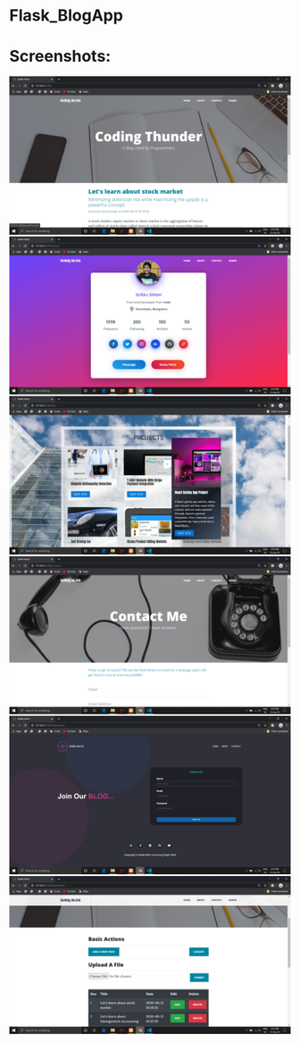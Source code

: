 # Flask_BlogApp

# Screenshots:

![](https://github.com/suraj038/Flask_BlogApp/blob/master/screenshots/Screenshot%20(202).png)
![](https://github.com/suraj038/Flask_BlogApp/blob/master/screenshots/Screenshot%20(203).png)
![](https://github.com/suraj038/Flask_BlogApp/blob/master/screenshots/Screenshot%20(204).png)
![](https://github.com/suraj038/Flask_BlogApp/blob/master/screenshots/Screenshot%20(205).png)
![](https://github.com/suraj038/Flask_BlogApp/blob/master/screenshots/Screenshot%20(206).png)
![](https://github.com/suraj038/Flask_BlogApp/blob/master/screenshots/Screenshot%20(207).png)
